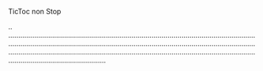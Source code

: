 TicToc non Stop

..
.....................................................................................................................................................................................................................................................................................................................................................................................................................................